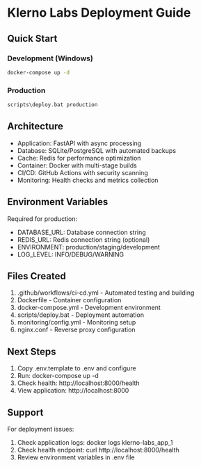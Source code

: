 # Klerno Labs Deployment Guide

## Quick Start

### Development (Windows)
```cmd
docker-compose up -d
```

### Production
```cmd
scripts\deploy.bat production
```

## Architecture

- Application: FastAPI with async processing
- Database: SQLite/PostgreSQL with automated backups
- Cache: Redis for performance optimization
- Container: Docker with multi-stage builds
- CI/CD: GitHub Actions with security scanning
- Monitoring: Health checks and metrics collection

## Environment Variables

Required for production:
- DATABASE_URL: Database connection string
- REDIS_URL: Redis connection string (optional)
- ENVIRONMENT: production/staging/development
- LOG_LEVEL: INFO/DEBUG/WARNING

## Files Created

1. .github/workflows/ci-cd.yml - Automated testing and building
2. Dockerfile - Container configuration
3. docker-compose.yml - Development environment
4. scripts/deploy.bat - Deployment automation
5. monitoring/config.yml - Monitoring setup
6. nginx.conf - Reverse proxy configuration

## Next Steps

1. Copy .env.template to .env and configure
2. Run: docker-compose up -d
3. Check health: http://localhost:8000/health
4. View application: http://localhost:8000

## Support

For deployment issues:
1. Check application logs: docker logs klerno-labs_app_1
2. Check health endpoint: curl http://localhost:8000/health
3. Review environment variables in .env file
